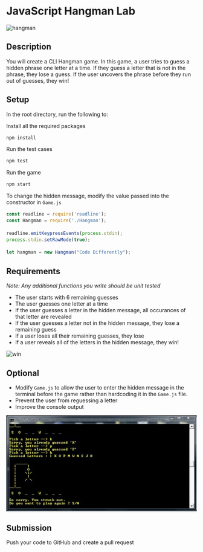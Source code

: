 # JavaScript Hangman Lab

![hangman](https://media.giphy.com/media/ybQIv0CsYm1XY9A8Dm/giphy.gif)

## Description
You will create a CLI Hangman game. In this game, a user tries to guess a hidden phrase one letter at a time. If they guess a letter that is not in the phrase, they lose a guess. If the user uncovers the phrase before they run out of guesses, they win!

## Setup

In the root directory, run the following to:

Install all the required packages
```bash
npm install
```

Run the test cases
```bash
npm test
```

Run the game
```bash
npm start 
```

To change the hidden message, modify the value passed into the constructor in `Game.js`
```javascript
const readline = require('readline');
const Hangman = require('./Hangman');

readline.emitKeypressEvents(process.stdin);
process.stdin.setRawMode(true);

let hangman = new Hangman("Code Differently");
```

## Requirements

*Note: Any additional functions you write should be unit tested*

* The user starts with 6 remaining guesses
* The user guesses one letter at a time
* If the user guesses a letter in the hidden message, all occurances of that letter are revealed
* If the user guesses a letter not in the hidden message, they lose a remaining guess
* If a user loses all their remaining guesses, they lose
* If a user reveals all of the letters in the hidden message, they win!

![win](https://media.giphy.com/media/o75ajIFH0QnQC3nCeD/giphy.gif)

## Optional
* Modify `Game.js` to allow the user to enter the hidden message in the terminal before the game rather than hardcoding it in the `Game.js` file.
* Prevent the user from reguessing a letter
* Improve the console output

![ui](optionalUI.jpg)


## Submission
Push your code to GitHub and create a pull request


